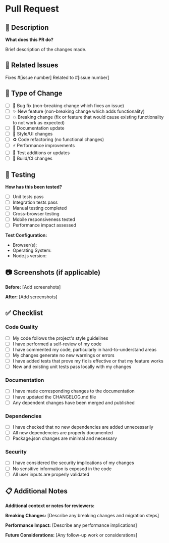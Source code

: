# Pull Request

## 📝 Description

**What does this PR do?**

Brief description of the changes made.

## 🔗 Related Issues

Fixes #[issue number]
Related to #[issue number]

## 🔄 Type of Change

- [ ] 🐛 Bug fix (non-breaking change which fixes an issue)
- [ ] ✨ New feature (non-breaking change which adds functionality)
- [ ] 💥 Breaking change (fix or feature that would cause existing functionality to not work as expected)
- [ ] 📝 Documentation update
- [ ] 🎨 Style/UI changes
- [ ] ♻️ Code refactoring (no functional changes)
- [ ] ⚡ Performance improvements
- [ ] 🧪 Test additions or updates
- [ ] 🔧 Build/CI changes

## 🧪 Testing

**How has this been tested?**

- [ ] Unit tests pass
- [ ] Integration tests pass
- [ ] Manual testing completed
- [ ] Cross-browser testing
- [ ] Mobile responsiveness tested
- [ ] Performance impact assessed

**Test Configuration:**
- Browser(s): 
- Operating System: 
- Node.js version: 

## 📷 Screenshots (if applicable)

**Before:**
[Add screenshots]

**After:**
[Add screenshots]

## ✅ Checklist

### Code Quality
- [ ] My code follows the project's style guidelines
- [ ] I have performed a self-review of my code
- [ ] I have commented my code, particularly in hard-to-understand areas
- [ ] My changes generate no new warnings or errors
- [ ] I have added tests that prove my fix is effective or that my feature works
- [ ] New and existing unit tests pass locally with my changes

### Documentation
- [ ] I have made corresponding changes to the documentation
- [ ] I have updated the CHANGELOG.md file
- [ ] Any dependent changes have been merged and published

### Dependencies
- [ ] I have checked that no new dependencies are added unnecessarily
- [ ] All new dependencies are properly documented
- [ ] Package.json changes are minimal and necessary

### Security
- [ ] I have considered the security implications of my changes
- [ ] No sensitive information is exposed in the code
- [ ] All user inputs are properly validated

## 📋 Additional Notes

**Additional context or notes for reviewers:**

**Breaking Changes:**
[Describe any breaking changes and migration steps]

**Performance Impact:**
[Describe any performance implications]

**Future Considerations:**
[Any follow-up work or considerations]